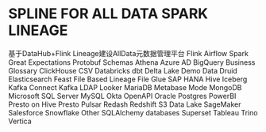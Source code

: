 # SPLINE FOR ALL DATA SPARK LINEAGE

基于DataHub+Flink Lineage建设AllData元数据管理平台
Flink
Airflow
Spark
Great Expectations
Protobuf Schemas
Athena
Azure AD
BigQuery
Business Glossary
ClickHouse
CSV
Databricks
dbt
Delta Lake
Demo Data
Druid
Elasticsearch
Feast
File Based Lineage
File
Glue
SAP HANA
Hive
Iceberg
Kafka Connect
Kafka
LDAP
Looker
MariaDB
Metabase
Mode
MongoDB
Microsoft SQL Server
MySQL
Okta
OpenAPI
Oracle
Postgres
PowerBI
Presto on Hive
Presto
Pulsar
Redash
Redshift
S3 Data Lake
SageMaker
Salesforce
Snowflake
Other SQLAlchemy databases
Superset
Tableau
Trino
Vertica

